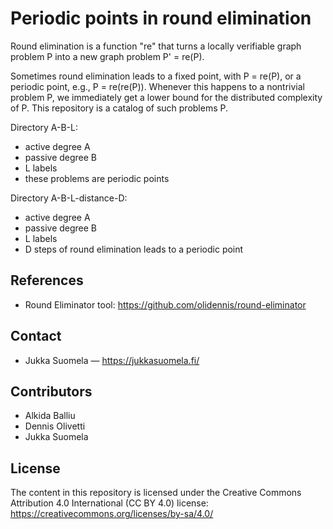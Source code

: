 # Periodic points in round elimination

Round elimination is a function "re" that turns a locally verifiable graph problem P into a new graph problem P' = re(P).

Sometimes round elimination leads to a fixed point, with P = re(P), or a periodic point, e.g., P = re(re(P)). Whenever this happens to a nontrivial problem P, we immediately get a lower bound for the distributed complexity of P. This repository is a catalog of such problems P.

Directory A-B-L:

- active degree A
- passive degree B
- L labels
- these problems are periodic points

Directory A-B-L-distance-D:

- active degree A
- passive degree B
- L labels
- D steps of round elimination leads to a periodic point


## References

- Round Eliminator tool: https://github.com/olidennis/round-eliminator


## Contact

- Jukka Suomela — https://jukkasuomela.fi/


## Contributors

- Alkida Balliu
- Dennis Olivetti
- Jukka Suomela


## License

The content in this repository is licensed under the Creative Commons Attribution 4.0 International (CC BY 4.0) license:
https://creativecommons.org/licenses/by-sa/4.0/

